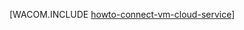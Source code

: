 <properties linkid="manage-linux-howto-connect-to-cloud-service" urlDisplayName="Infographics" pageTitle="连接 Azure 云服务中的虚拟机 (Linux)" metaKeywords="Azure vm cloud service, vm cloud service" description="了解如何将虚拟机连接到 Azure 云服务。" metaCanonical="/zh-cn/manage/windows/how-to-guides/connect-to-a-cloud-service/" services="virtual-machines,cloud-services" documentationCenter="" title="" authors="" solutions="" manager="" editor="" />
<tags ms.service="virtual-machines,cloud-services"
    ms.date=""
    wacn.date="04/11/2015"
    />




[WACOM.INCLUDE [howto-connect-vm-cloud-service](../includes/howto-connect-vm-cloud-service.md)]
